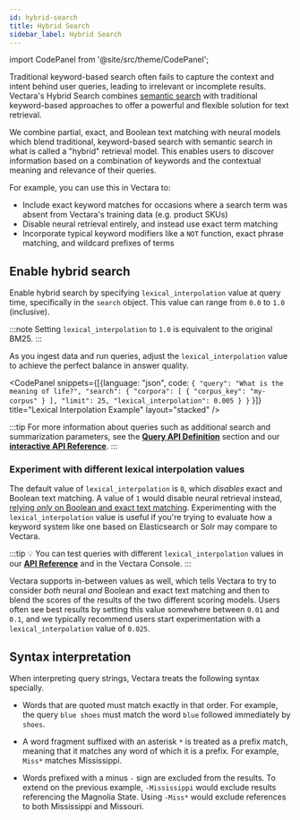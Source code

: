 ```yaml
---
id: hybrid-search
title: Hybrid Search
sidebar_label: Hybrid Search
---
```



import CodePanel from '@site/src/theme/CodePanel';


Traditional keyword-based search often fails to capture the context and intent 
behind user queries, leading to irrelevant or incomplete results. Vectara's 
Hybrid Search combines [semantic search](/docs/learn/semantic-search/semantic-search-overview) with traditional keyword-based 
approaches to offer a powerful and flexible solution for text retrieval.

We combine partial, exact, and Boolean text matching with neural models which 
blend traditional, keyword-based search with semantic search in what is 
called a "hybrid" retrieval model. This enables users to discover information 
based on a combination of keywords and the contextual meaning and relevance of 
their queries.

For example, you can use this in Vectara to:

- Include exact keyword matches for occasions where a search
  term was absent from Vectara's training data (e.g. product SKUs)
- Disable neural retrieval entirely, and instead use exact term matching
- Incorporate typical keyword modifiers like a `NOT` function, exact phrase
  matching, and wildcard prefixes of terms

## Enable hybrid search

Enable hybrid search by specifying `lexical_interpolation` value at query time,
specifically in the `search` object. This value can range from `0.0` to `1.0`
(inclusive). 

:::note
Setting `lexical_interpolation` to `1.0` is equivalent to the original BM25.
:::

As you ingest data and run queries, adjust the `lexical_interpolation` value to
achieve the perfect balance in answer quality.

<CodePanel snippets={[{language: "json", code: `{
   "query": "What is the meaning of life?",
   "search": {
     "corpora": [
      {
        "corpus_key": "my-corpus"
      }
     ],
    "limit": 25,
    "lexical_interpolation": 0.005
   }
}`
}]} title="Lexical Interpolation Example" layout="stacked" />

:::tip
For more information about queries such as additional search and summarization 
parameters, see the [**Query API Definition**](/docs/api-reference/search-apis/search) 
section and our [**interactive API Reference**](/docs/rest-api/query). 
:::

### Experiment with different lexical interpolation values

The default value of `lexical_interpolation` is `0`, which _disables_ exact and
Boolean text matching. A value of `1` would disable neural retrieval instead,
[relying _only_ on Boolean and exact text matching](/docs/learn/enable-keyword-text-matching). Experimenting with
the `lexical_interpolation` value is useful if you're trying to evaluate how a keyword
system like one based on Elasticsearch or Solr may compare to Vectara.

:::tip
:bulb:
You can test queries with different `lexical_interpolation` values in
our [**API Reference**](/docs/rest-api/query) and in the Vectara Console.
:::

Vectara supports in-between values as well, which tells Vectara to try to
consider _both_ neural _and_ Boolean and exact text matching and then to blend
the scores of the results of the two different scoring models. Users often see
best results by setting this value somewhere between `0.01` and `0.1`, and
we typically recommend users start experimentation with a `lexical_interpolation`
value of `0.025`.

## Syntax interpretation

When interpreting query strings, Vectara treats the following syntax specially.

- Words that are quoted must match exactly in that order. For example, the
  query `blue shoes` must match the word `blue` followed immediately by `shoes`.

- A word fragment suffixed with an asterisk `*` is treated as a prefix match,
  meaning that it matches any word of which it is a prefix. For example,
  `Miss*` matches Mississippi.

- Words prefixed with a minus `-` sign are excluded from the results. To extend
  on the previous example, `-Mississippi` would exclude results referencing the
  Magnolia State. Using `-Miss*` would exclude references to both
  Mississippi and Missouri.
